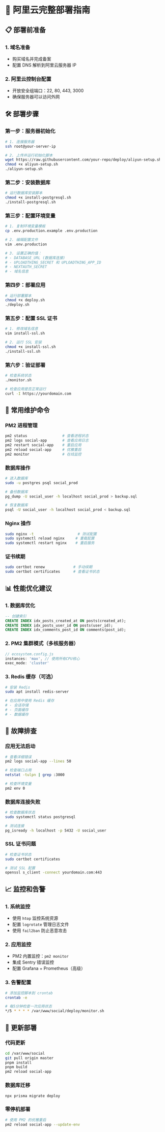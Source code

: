 # 🚀 阿里云完整部署指南

## 📋 部署前准备

### 1. 域名准备
- 购买域名并完成备案
- 配置 DNS 解析到阿里云服务器 IP

### 2. 阿里云控制台配置
- 开放安全组端口：22, 80, 443, 3000
- 确保服务器可以访问外网

## 🛠️ 部署步骤

### 第一步：服务器初始化
```bash
# 1. 连接服务器
ssh root@your-server-ip

# 2. 上传并运行初始化脚本
wget https://raw.githubusercontent.com/your-repo/deploy/aliyun-setup.sh
chmod +x aliyun-setup.sh
./aliyun-setup.sh
```

### 第二步：安装数据库
```bash
# 运行数据库安装脚本
chmod +x install-postgresql.sh
./install-postgresql.sh
```

### 第三步：配置环境变量
```bash
# 1. 复制环境变量模板
cp .env.production.example .env.production

# 2. 编辑配置文件
vim .env.production

# 3. 设置正确的值：
# - DATABASE_URL (数据库连接)
# - UPLOADTHING_SECRET 和 UPLOADTHING_APP_ID
# - NEXTAUTH_SECRET
# - 域名信息
```

### 第四步：部署应用
```bash
# 运行部署脚本
chmod +x deploy.sh
./deploy.sh
```

### 第五步：配置 SSL 证书
```bash
# 1. 修改域名信息
vim install-ssl.sh

# 2. 运行 SSL 安装
chmod +x install-ssl.sh
./install-ssl.sh
```

### 第六步：验证部署
```bash
# 检查系统状态
./monitor.sh

# 检查应用是否正常运行
curl -I https://yourdomain.com
```

## 🔧 常用维护命令

### PM2 进程管理
```bash
pm2 status                # 查看进程状态
pm2 logs social-app       # 查看应用日志
pm2 restart social-app    # 重启应用
pm2 reload social-app     # 优雅重启
pm2 monitor               # 在线监控
```

### 数据库操作
```bash
# 进入数据库
sudo -u postgres psql social_prod

# 备份数据库
pg_dump -U social_user -h localhost social_prod > backup.sql

# 恢复数据库
psql -U social_user -h localhost social_prod < backup.sql
```

### Nginx 操作
```bash
sudo nginx -t                    # 测试配置
sudo systemctl reload nginx     # 重载配置
sudo systemctl restart nginx    # 重启服务
```

### 证书续期
```bash
sudo certbot renew             # 手动续期
sudo certbot certificates      # 查看证书状态
```

## 📊 性能优化建议

### 1. 数据库优化
```sql
-- 创建索引
CREATE INDEX idx_posts_created_at ON posts(created_at);
CREATE INDEX idx_posts_user_id ON posts(user_id);
CREATE INDEX idx_comments_post_id ON comments(post_id);
```

### 2. PM2 集群模式（多核服务器）
```javascript
// ecosystem.config.js
instances: 'max', // 使用所有CPU核心
exec_mode: 'cluster'
```

### 3. Redis 缓存（可选）
```bash
# 安装 Redis
sudo apt install redis-server

# 在应用中使用 Redis 缓存
# - 会话存储
# - 页面缓存
# - 数据缓存
```

## 🚨 故障排查

### 应用无法启动
```bash
# 查看详细错误
pm2 logs social-app --lines 50

# 检查端口占用
netstat -tulpn | grep :3000

# 检查环境变量
pm2 env 0
```

### 数据库连接失败
```bash
# 检查数据库状态
sudo systemctl status postgresql

# 测试连接
pg_isready -h localhost -p 5432 -U social_user
```

### SSL 证书问题
```bash
# 检查证书状态
sudo certbot certificates

# 测试 SSL 配置
openssl s_client -connect yourdomain.com:443
```

## 📈 监控和告警

### 1. 系统监控
- 使用 `htop` 监控系统资源
- 配置 `logrotate` 管理日志文件
- 使用 `fail2ban` 防止恶意攻击

### 2. 应用监控
- PM2 内置监控：`pm2 monitor`
- 集成 Sentry 错误监控
- 配置 Grafana + Prometheus（高级）

### 3. 告警配置
```bash
# 添加监控脚本到 crontab
crontab -e

# 每5分钟检查一次应用状态
*/5 * * * * /var/www/social/deploy/monitor.sh
```

## 🔄 更新部署

### 代码更新
```bash
cd /var/www/social
git pull origin master
pnpm install
pnpm build
pm2 reload social-app
```

### 数据库迁移
```bash
npx prisma migrate deploy
```

### 零停机部署
```bash
# 使用 PM2 的优雅重启
pm2 reload social-app --update-env
```
